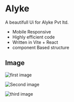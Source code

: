 # Alyke

A beautifull Ui for Alyke Pvt ltd.

* Mobile Responsive 
* Highly efficient code
* Written in Vite + React
* component Based structure



## Image

![first image](https://i.postimg.cc/520bXbyn/Screenshot-2024-04-13-at-10-07-41-AM.png)


![Second image](https://i.postimg.cc/zvgRZTZH/Screenshot-2024-04-13-at-10-07-49-AM.png)


![third image](https://i.postimg.cc/7P290Wf4/Screenshot-2024-04-13-at-10-08-28-AM.png)
